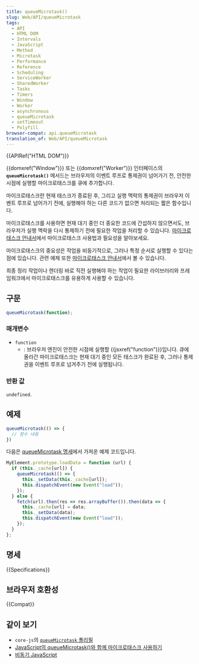 ```yaml
---
title: queueMicrotask()
slug: Web/API/queueMicrotask
tags:
  - API
  - HTML DOM
  - Intervals
  - JavaScript
  - Method
  - Microtask
  - Performance
  - Reference
  - Scheduling
  - ServiceWorker
  - SharedWorker
  - Tasks
  - Timers
  - Window
  - Worker
  - asynchronous
  - queueMicrotask
  - setTimeout
  - Polyfill
browser-compat: api.queueMicrotask
translation_of: Web/API/queueMicrotask
---
```

{{APIRef("HTML DOM")}}

{{domxref("Window")}} 또는 {{domxref("Worker")}} 인터페이스의 **`queueMicrotask()`** 메서드는 브라우저의 이벤트 루프로 통제권이 넘어가기 전, 안전한 시점에 실행할 마이크로태스크를 큐에 추가합니다.

마이크로태스크란 현재 태스크가 종료된 후, 그리고 실행 맥락의 통제권이 브라우저 이벤트 루프로 넘어가기 전에, 실행해야 하는 다른 코드가 없으면 처리되는 짧은 함수입니다.

마이크로태스크를 사용하면 현재 대기 중인 더 중요한 코드에 간섭하지 않으면서도, 브라우저가 실행 맥락을 다시 통제하기 전에 필요한 작업을 처리할 수 있습니다. [마이크로태스크 안내서](/ko/docs/Web/API/HTML_DOM_API/Microtask_guide)에서 마이크로태스크 사용법과 필요성을 알아보세요.

마이크로태스크의 중요성은 작업을 비동기적으로, 그러나 특정 순서로 실행할 수 있다는 점에 있습니다. 관련 예제 또한 [마이크로태스크 안내서](/ko/docs/Web/API/HTML_DOM_API/Microtask_guide)에서 볼 수 있습니다.

최종 정리 작업이나 렌더링 바로 직전 실행해야 하는 작업이 필요한 라이브러리와 프레임워크에서 마이크로태스크를 유용하게 사용할 수 있습니다.

## 구문

```js
queueMicrotask(function);
```

### 매개변수

- `function`
  - : 브라우저 엔진이 안전한 시점에 실행할 {{jsxref("function")}}입니다. 큐에 올라간 마이크로태스크는 현재 대기 중인 모든 태스크가 완료된 후, 그러나 통제권을 이벤트 루프로 넘겨주기 전에 실행됩니다.

### 반환 값

`undefined`.

## 예제

```js
queueMicrotask(() => {
  // 함수 내용
})
```

다음은 [queueMicrotask 명세](https://html.spec.whatwg.org/multipage/timers-and-user-prompts.html#microtask-queuing)에서 가져온 예제 코드입니다.

```js
MyElement.prototype.loadData = function (url) {
  if (this._cache[url]) {
    queueMicrotask(() => {
      this._setData(this._cache[url]);
      this.dispatchEvent(new Event("load"));
    });
  } else {
    fetch(url).then(res => res.arrayBuffer()).then(data => {
      this._cache[url] = data;
      this._setData(data);
      this.dispatchEvent(new Event("load"));
    });
  }
};
```

## 명세

{{Specifications}}

## 브라우저 호환성

{{Compat}}

## 같이 보기

- `core-js`의 [`queueMicrotask` 폴리필](https://github.com/zloirock/core-js#queuemicrotask)
- [JavaScript의 queueMicrotask()와 함께 마이크로태스크 사용하기](/ko/docs/Web/API/HTML_DOM_API/Microtask_guide)
- [비동기 JavaScript](/ko/docs/Learn/JavaScript/Asynchronous)

